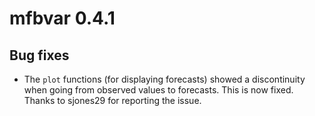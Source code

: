 # mfbvar 0.4.1

## Bug fixes
- The `plot` functions (for displaying forecasts) showed a discontinuity when going from observed values to forecasts. This is now fixed. Thanks to sjones29 for reporting the issue.
